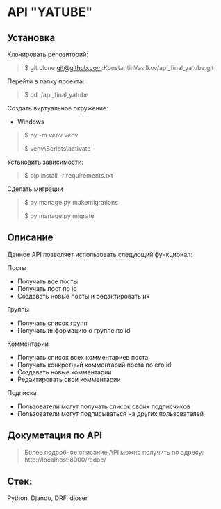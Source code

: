 # API "YATUBE"

## Установка
Клонировать репозиторий:
> $ git clone git@github.com:KonstantinVasilkov/api_final_yatube.git

Перейти в папку проекта:
> $ cd ./api_final_yatube

Создать виртуальное окружение:
- Windows
> $ py -m venv venv
> 
> $ venv\Scripts\activate

Установить зависимости:
> $ pip install -r requirements.txt

Сделать миграции
> $ py manage.py makemigrations 
> 
> $ py manage.py migrate

## Описание
Данное API позволяет использовать следующий функционал:

Посты
- Получать все посты
- Получать пост по id
- Создавать новые посты и редактировать их

Группы
- Получать список групп
- Получать информацию о группе по id

Комментарии
- Получать список всех комментариев поста
- Получать конкретный комментарий поста по его id
- Создавать новые комментарии
- Редактировать свои комментарии

Подписка
- Пользователи могут получать список своих подписчиков
- Пользователи могут подписываться на других пользователей

## Докуметация по API
> Более подробное описание API можно получить по адресу: 
> http://localhost:8000/redoc/

## Стек:
Python, Djando, DRF, djoser